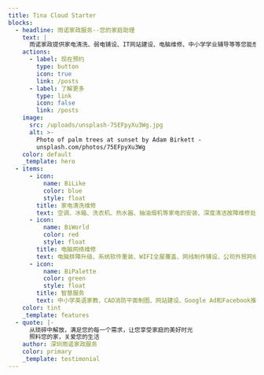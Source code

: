 ```yaml
---
title: Tina Cloud Starter
blocks:
  - headline: 雨诺家政服务--您的家庭助理
    text: |
      雨诺家政提供家电清洗、弱电铺设、IT网站建设、电脑维修、中小学学业辅导等等您能想的到的服务。
    actions:
      - label: 现在预约
        type: button
        icon: true
        link: /posts
      - label: 了解更多
        type: link
        icon: false
        link: /posts
    image:
      src: /uploads/unsplash-75EFpyXu3Wg.jpg
      alt: >-
        Photo of palm trees at sunset by Adam Birkett -
        unsplash.com/photos/75EFpyXu3Wg
    color: default
    _template: hero
  - items:
      - icon:
          name: BiLike
          color: blue
          style: float
        title: 家电清洗维修
        text: 空调、冰箱、洗衣机、热水器、抽油烟机等家电的安装、深度清洁故障维修处理，插座、开关面板、小灯具、水龙头的安装更换
      - icon:
          name: BiWorld
          color: red
          style: float
        title: 电脑网络维修
        text: 电脑排障升级、系统软件重装、WIFI全屋覆盖、网线制作铺设、公司外贸网络方案、软路由、OpenWrt
      - icon:
          name: BiPalette
          color: green
          style: float
        title: 智慧服务
        text: 中小学英语家教、CAD消防平面制图、网站建设、Google Ad和Facebook推广、Midjourney和GPT4订阅
    color: tint
    _template: features
  - quote: |-
      从琐碎中解放，满足您的每一个需求，让您享受家庭的美好时光
      照料您的家，关爱您的生活
    author: 深圳雨诺家政服务
    color: primary
    _template: testimonial
---
```




















